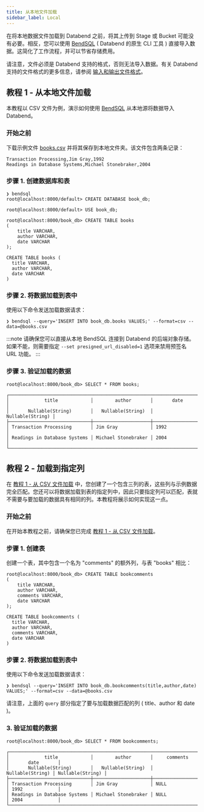 ```yaml
---
title: 从本地文件加载
sidebar_label: Local
---
```


在将本地数据文件加载到 Databend 之前，将其上传到 Stage 或 Bucket 可能没有必要。相反，您可以使用 [BendSQL](../../30-sql-clients/00-bendsql/index.md) ( Databend 的原生 CLI 工具 ) 直接导入数据。这简化了工作流程，并可以节省存储费用。

请注意，文件必须是 Databend 支持的格式，否则无法导入数据。有关 Databend 支持的文件格式的更多信息，请参阅 [输入和输出文件格式](/sql/sql-reference/file-format-options)。

## 教程 1 - 从本地文件加载

本教程以 CSV 文件为例，演示如何使用 [BendSQL](../../30-sql-clients/00-bendsql/index.md) 从本地源将数据导入 Databend。

### 开始之前

下载示例文件 [books.csv](https://datafuse-1253727613.cos.ap-hongkong.myqcloud.com/data/books.csv) 并将其保存到本地文件夹。该文件包含两条记录：

```text title='books.csv'
Transaction Processing,Jim Gray,1992
Readings in Database Systems,Michael Stonebraker,2004
```

### 步骤 1. 创建数据库和表

```shell
❯ bendsql
root@localhost:8000/default> CREATE DATABASE book_db;

root@localhost:8000/default> USE book_db;

root@localhost:8000/book_db> CREATE TABLE books
(
    title VARCHAR,
    author VARCHAR,
    date VARCHAR
);

CREATE TABLE books (
  title VARCHAR,
  author VARCHAR,
  date VARCHAR
)
```

### 步骤 2. 将数据加载到表中

使用以下命令发送加载数据请求：

```shell
❯ bendsql --query='INSERT INTO book_db.books VALUES;' --format=csv --data=@books.csv
```

:::note
请确保您可以直接从本地 BendSQL 连接到 Databend 的后端对象存储。
如果不能，则需要指定 `--set presigned_url_disabled=1` 选项来禁用预签名 URL 功能。
:::

### 步骤 3. 验证加载的数据

```shell
root@localhost:8000/book_db> SELECT * FROM books;

┌───────────────────────────────────────────────────────────────────────┐
│             title            │        author       │       date       │
│       Nullable(String)       │   Nullable(String)  │ Nullable(String) │
├──────────────────────────────┼─────────────────────┼──────────────────┤
│ Transaction Processing       │ Jim Gray            │ 1992             │
│ Readings in Database Systems │ Michael Stonebraker │ 2004             │
└───────────────────────────────────────────────────────────────────────┘
```

## 教程 2 - 加载到指定列

在 [教程 1 - 从 CSV 文件加载](#tutorial-1---load-from-a-csv-file) 中，您创建了一个包含三列的表，这些列与示例数据完全匹配。您还可以将数据加载到表的指定列中，因此只要指定列可以匹配，表就不需要与要加载的数据具有相同的列。本教程将展示如何实现这一点。

### 开始之前

在开始本教程之前，请确保您已完成 [教程 1 - 从 CSV 文件加载](#tutorial-1---load-from-a-csv-file)。

### 步骤 1. 创建表

创建一个表，其中包含一个名为 "comments" 的额外列，与表 "books" 相比：

```shell
root@localhost:8000/book_db> CREATE TABLE bookcomments
(
    title VARCHAR,
    author VARCHAR,
    comments VARCHAR,
    date VARCHAR
);

CREATE TABLE bookcomments (
  title VARCHAR,
  author VARCHAR,
  comments VARCHAR,
  date VARCHAR
)

```

### 步骤 2. 将数据加载到表中

使用以下命令发送加载数据请求：

```shell
❯ bendsql --query='INSERT INTO book_db.bookcomments(title,author,date) VALUES;' --format=csv --data=@books.csv
```

请注意，上面的 `query` 部分指定了要与加载数据匹配的列 ( title、author 和 date )。

### 3. 验证加载的数据

```shell
root@localhost:8000/book_db> SELECT * FROM bookcomments;

┌──────────────────────────────────────────────────────────────────────────────────────────┐
│             title            │        author       │     comments     │       date       │
│       Nullable(String)       │   Nullable(String)  │ Nullable(String) │ Nullable(String) │
├──────────────────────────────┼─────────────────────┼──────────────────┼──────────────────┤
│ Transaction Processing       │ Jim Gray            │ NULL             │ 1992             │
│ Readings in Database Systems │ Michael Stonebraker │ NULL             │ 2004             │
└──────────────────────────────────────────────────────────────────────────────────────────┘
```